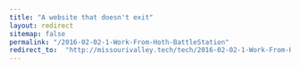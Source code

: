 ```yaml
---
title: "A website that doesn't exit"
layout: redirect
sitemap: false
permalink: "/2016-02-02-1-Work-From-Hoth-BattleStation"
redirect_to:  "http://missourivalley.tech/tech/2016-02-02-1-Work-From-Hoth-BattleStation"
---
```

